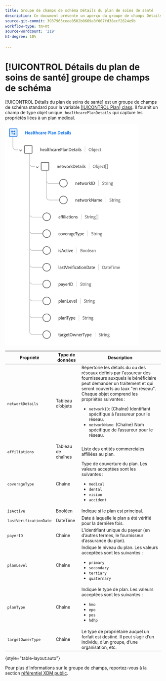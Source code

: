 ```yaml
---
title: Groupe de champs de schéma Détails du plan de soins de santé
description: Ce document présente un aperçu du groupe de champs Détails du plan de soins de santé .
source-git-commit: 3937963ceee8502b0669a3f007fd38ecf2824e9b
workflow-type: tm+mt
source-wordcount: '219'
ht-degree: 10%

---
```


# [!UICONTROL Détails du plan de soins de santé] groupe de champs de schéma

[!UICONTROL Détails du plan de soins de santé] est un groupe de champs de schéma standard pour la variable [[!UICONTROL Plan] class](../../classes/plan.md). Il fournit un champ de type objet unique. `healthcarePlanDetails` qui capture les propriétés liées à un plan médical.

![](../../images/field-groups/plan/healthcare-plan-details.png)

| Propriété | Type de données | Description |
| --- | --- | --- |
| `networkDetails` | Tableau d’objets | Répertorie les détails du ou des réseaux définis par l&#39;assureur des fournisseurs auxquels le bénéficiaire peut demander un traitement et qui seront couverts au taux &quot;en réseau&quot;. Chaque objet comprend les propriétés suivantes : <ul><li>`networkID`: (Chaîne) Identifiant spécifique à l’assureur pour le réseau.</li><li>`networkName`: (Chaîne) Nom spécifique de l’assureur pour le réseau.</li></ul> |
| `affiliations` | Tableau de chaînes | Liste des entités commerciales affiliées au plan. |
| `coverageType` | Chaîne | Type de couverture du plan. Les valeurs acceptées sont les suivantes :<ul><li>`medical`</li><li>`dental`</li><li>`vision`</li><li>`accident`</li></ul> |
| `isActive` | Booléen | Indique si le plan est principal. |
| `lastVerificationDate` | DateTime | Date à laquelle le plan a été vérifié pour la dernière fois. |
| `payerID` | Chaîne | L’identifiant unique du payeur (en d’autres termes, le fournisseur d’assurance du plan). |
| `planLevel` | Chaîne | Indique le niveau du plan. Les valeurs acceptées sont les suivantes :<ul><li>`primary`</li><li>`secondary`</li><li>`tertiary`</li><li>`quaternary`</li></ul> |
| `planType` | Chaîne | Indique le type de plan. Les valeurs acceptées sont les suivantes :<ul><li>`hmo`</li><li>`epo`</li><li>`pos`</li><li>`hdhp`</li></ul> |
| `targetOwnerType` | Chaîne | Le type de propriétaire auquel un forfait est destiné. Il peut s’agir d’un individu, d’un groupe, d’une organisation, etc. |

{style=&quot;table-layout:auto&quot;}

Pour plus d’informations sur le groupe de champs, reportez-vous à la section [référentiel XDM public](https://github.com/adobe/xdm/blob/master/docs/reference/fieldgroups/plan/healthcare-plan-details.schema.json).
